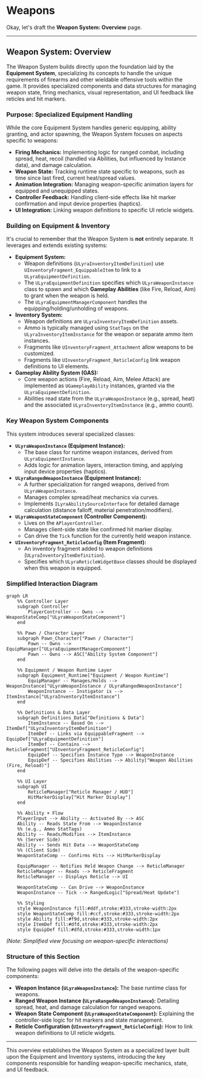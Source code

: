 # Weapons

Okay, let's draft the **Weapon System: Overview** page.

***

## Weapon System: Overview

The Weapon System builds directly upon the foundation laid by the **Equipment System**, specializing its concepts to handle the unique requirements of firearms and other wieldable offensive tools within the game. It provides specialized components and data structures for managing weapon state, firing mechanics, visual representation, and UI feedback like reticles and hit markers.

### Purpose: Specialized Equipment Handling

While the core Equipment System handles generic equipping, ability granting, and actor spawning, the Weapon System focuses on aspects specific to weapons:

* **Firing Mechanics:** Implementing logic for ranged combat, including spread, heat, recoil (handled via Abilities, but influenced by Instance data), and damage calculation.
* **Weapon State:** Tracking runtime state specific to weapons, such as time since last fired, current heat/spread values.
* **Animation Integration:** Managing weapon-specific animation layers for equipped and unequipped states.
* **Controller Feedback:** Handling client-side effects like hit marker confirmation and input device properties (haptics).
* **UI Integration:** Linking weapon definitions to specific UI reticle widgets.

### Building on Equipment & Inventory

It's crucial to remember that the Weapon System is **not** entirely separate. It leverages and extends existing systems:

* **Equipment System:**
  * Weapon definitions (`ULyraInventoryItemDefinition`) use `UInventoryFragment_EquippableItem` to link to a `ULyraEquipmentDefinition`.
  * The `ULyraEquipmentDefinition` specifies which `ULyraWeaponInstance` class to spawn and which **Gameplay Abilities** (like Fire, Reload, Aim) to grant when the weapon is held.
  * The `ULyraEquipmentManagerComponent` handles the equipping/holding/unholding of weapons.
* **Inventory System:**
  * Weapon definitions are `ULyraInventoryItemDefinition` assets.
  * Ammo is typically managed using `StatTags` on the `ULyraInventoryItemInstance` for the weapon or separate ammo item instances.
  * Fragments like `UInventoryFragment_Attachment` allow weapons to be customized.
  * Fragments like `UInventoryFragment_ReticleConfig` link weapon definitions to UI elements.
* **Gameplay Ability System (GAS):**
  * Core weapon actions (Fire, Reload, Aim, Melee Attack) are implemented as `UGameplayAbility` instances, granted via the `ULyraEquipmentDefinition`.
  * Abilities read state from the `ULyraWeaponInstance` (e.g., spread, heat) and the associated `ULyraInventoryItemInstance` (e.g., ammo count).

### Key Weapon System Components

This system introduces several specialized classes:

* **`ULyraWeaponInstance` (Equipment Instance):**
  * The base class for runtime weapon instances, derived from `ULyraEquipmentInstance`.
  * Adds logic for animation layers, interaction timing, and applying input device properties (haptics).
* **`ULyraRangedWeaponInstance` (Equipment Instance):**
  * A further specialization for ranged weapons, derived from `ULyraWeaponInstance`.
  * Manages complex spread/heat mechanics via curves.
  * Implements `ILyraAbilitySourceInterface` for detailed damage calculation (distance falloff, material penetration/modifiers).
* **`ULyraWeaponStateComponent` (Controller Component):**
  * Lives on the `APlayerController`.
  * Manages client-side state like confirmed hit marker display.
  * Can drive the `Tick` function for the currently held weapon instance.
* **`UInventoryFragment_ReticleConfig` (Item Fragment):**
  * An inventory fragment added to weapon definitions (`ULyraInventoryItemDefinition`).
  * Specifies which `ULyraReticleWidgetBase` classes should be displayed when this weapon is equipped.

### Simplified Interaction Diagram

```mermaid
graph LR
    %% Controller Layer
    subgraph Controller
        PlayerController -- Owns --> WeaponStateComp["ULyraWeaponStateComponent"]
    end

    %% Pawn / Character Layer
    subgraph Pawn_Character["Pawn / Character"]
        Pawn -- Owns --> EquipManager["ULyraEquipmentManagerComponent"]
        Pawn -- Owns --> ASC["Ability System Component"]
    end

    %% Equipment / Weapon Runtime Layer
    subgraph Equipment_Runtime["Equipment / Weapon Runtime"]
        EquipManager -- Manages/Holds --> WeaponInstance["ULyraWeaponInstance / ULyraRangedWeaponInstance"]
        WeaponInstance -- Instigator is --> ItemInstance["ULyraInventoryItemInstance"]
    end

    %% Definitions & Data Layer
    subgraph Definitions_Data["Definitions & Data"]
        ItemInstance -- Based On --> ItemDef["ULyraInventoryItemDefinition"]
        ItemDef -- Links via EquippableFragment --> EquipDef["ULyraEquipmentDefinition"]
        ItemDef -- Contains --> ReticleFragment["UInventoryFragment_ReticleConfig"]
        EquipDef -- Specifies Instance Type --> WeaponInstance
        EquipDef -- Specifies Abilities --> Ability["Weapon Abilities (Fire, Reload)"]
    end

    %% UI Layer
    subgraph UI
        ReticleManager["Reticle Manager / HUD"]
        HitMarkerDisplay["Hit Marker Display"]
    end

    %% Ability + Flow
    PlayerInput --> Ability -- Activated By --> ASC
    Ability -- Reads State From --> WeaponInstance
    %% (e.g., Ammo StatTags)
    Ability -- Reads/Modifies --> ItemInstance
    %% (Server Side)
    Ability -- Sends Hit Data --> WeaponStateComp
    %% (Client Side)
    WeaponStateComp -- Confirms Hits --> HitMarkerDisplay

    EquipManager -- Notifies Held Weapon Change --> ReticleManager
    ReticleManager -- Reads --> ReticleFragment
    ReticleManager -- Displays Reticle --> UI

    WeaponStateComp -- Can Drive --> WeaponInstance
    WeaponInstance -- Tick --> RangedLogic["Spread/Heat Update"]

    %% Styling
    style WeaponInstance fill:#ddf,stroke:#333,stroke-width:2px
    style WeaponStateComp fill:#ccf,stroke:#333,stroke-width:2px
    style Ability fill:#f9d,stroke:#333,stroke-width:2px
    style ItemDef fill:#dfd,stroke:#333,stroke-width:2px
    style EquipDef fill:#dfd,stroke:#333,stroke-width:1px
```

_(Note: Simplified view focusing on weapon-specific interactions)_

### Structure of this Section

The following pages will delve into the details of the weapon-specific components:

* **Weapon Instance (`ULyraWeaponInstance`):** The base runtime class for weapons.
* **Ranged Weapon Instance (`ULyraRangedWeaponInstance`):** Detailing spread, heat, and damage calculation for ranged weapons.
* **Weapon State Component (`ULyraWeaponStateComponent`):** Explaining the controller-side logic for hit markers and state management.
* **Reticle Configuration (`UInventoryFragment_ReticleConfig`):** How to link weapon definitions to UI reticle widgets.

***

This overview establishes the Weapon System as a specialized layer built upon the Equipment and Inventory systems, introducing the key components responsible for handling weapon-specific mechanics, state, and UI feedback.
